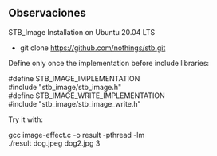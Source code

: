 ## Observaciones
STB_Image Installation on Ubuntu 20.04 LTS
- git clone https://github.com/nothings/stb.git  
  
Define only once the implementation before include libraries:  
  
 #define STB_IMAGE_IMPLEMENTATION  
 #include "stb_image/stb_image.h"  
 #define STB_IMAGE_WRITE_IMPLEMENTATION  
 #include "stb_image/stb_image_write.h"  
  
Try it with:  
  
gcc image-effect.c -o result -pthread -lm  
./result dog.jpeg dog2.jpg 3

